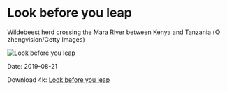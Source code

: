 # Look before you leap

Wildebeest herd crossing the Mara River between Kenya and Tanzania (© zhengvision/Getty Images)

![Look before you leap](https://bing.com/th?id=OHR.MaraRiverCrossing_EN-US6477868211_UHD.jpg&rf=LaDigue_UHD.jpg&pid=hp&w=1024&h=576)

Date: 2019-08-21

Download 4k: [Look before you leap](https://bing.com/th?id=OHR.MaraRiverCrossing_EN-US6477868211_UHD.jpg&rf=LaDigue_UHD.jpg&pid=hp&w=3840&h=2160)

